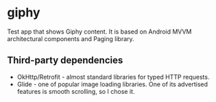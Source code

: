 # giphy

Test app that shows Giphy content. It is based on Android MVVM architectural components and Paging library.

## Third-party dependencies

* OkHttp/Retrofit - almost standard libraries for typed HTTP requests.
* Glide - one of popular image loading libraries. One of its advertised features is smooth scrolling, so I chose it.
